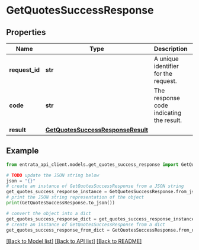 # GetQuotesSuccessResponse


## Properties

Name | Type | Description | Notes
------------ | ------------- | ------------- | -------------
**request_id** | **str** | A unique identifier for the request. | 
**code** | **str** | The response code indicating the result. | 
**result** | [**GetQuotesSuccessResponseResult**](GetQuotesSuccessResponseResult.md) |  | 

## Example

```python
from entrata_api_client.models.get_quotes_success_response import GetQuotesSuccessResponse

# TODO update the JSON string below
json = "{}"
# create an instance of GetQuotesSuccessResponse from a JSON string
get_quotes_success_response_instance = GetQuotesSuccessResponse.from_json(json)
# print the JSON string representation of the object
print(GetQuotesSuccessResponse.to_json())

# convert the object into a dict
get_quotes_success_response_dict = get_quotes_success_response_instance.to_dict()
# create an instance of GetQuotesSuccessResponse from a dict
get_quotes_success_response_from_dict = GetQuotesSuccessResponse.from_dict(get_quotes_success_response_dict)
```
[[Back to Model list]](../README.md#documentation-for-models) [[Back to API list]](../README.md#documentation-for-api-endpoints) [[Back to README]](../README.md)


